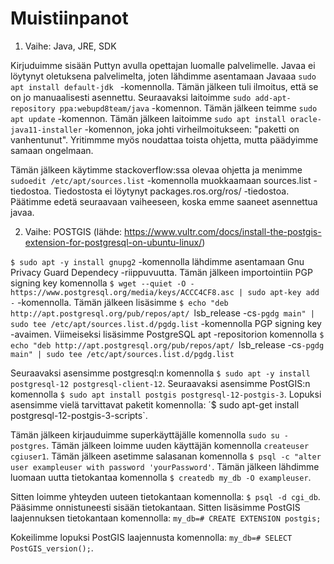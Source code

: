 # Muistiinpanot

1. Vaihe: Java, JRE, SDK

Kirjuduimme sisään Puttyn avulla opettajan luomalle palvelimelle. Javaa ei löytynyt oletuksena palvelimelta, joten lähdimme asentamaan Javaaa `sudo apt install default-jdk ` -komennolla. Tämän jälkeen tuli ilmoitus, että se on jo manuaalisesti asennettu. Seuraavaksi laitoimme `sudo add-apt-repository ppa:webupd8team/java` -komennon. Tämän jälkeen teimme `sudo apt update` -komennon. Tämän jälkeen laitoimme `sudo apt install oracle-java11-installer` -komennon, joka johti virheilmoitukseen: "paketti on vanhentunut". Yritimmme myös noudattaa toista ohjetta, mutta päädyimme samaan ongelmaan. 

Tämän jälkeen käytimme stackoverflow:ssa olevaa ohjetta ja menimme `sudoedit /etc/apt/sources.list` -komennolla muokkaamaan sources.list -tiedostoa. Tiedostosta ei löytynyt packages.ros.org/ros/ -tiedostoa. Päätimme edetä seuraavaan vaiheeseen, koska emme saaneet asennettua javaa.

2. Vaihe: POSTGIS (lähde: https://www.vultr.com/docs/install-the-postgis-extension-for-postgresql-on-ubuntu-linux/) 

`$ sudo apt -y install gnupg2` -komennolla lähdimme asentamaan Gnu Privacy Guard Dependecy -riippuvuutta. Tämän jälkeen importointiin PGP signing key komennolla `$ wget --quiet -O - https://www.postgresql.org/media/keys/ACCC4CF8.asc | sudo apt-key add -` -komennolla. Tämän jälkeen lisäsimme `$ echo "deb http://apt.postgresql.org/pub/repos/apt/ `lsb_release -cs`-pgdg main" | sudo tee /etc/apt/sources.list.d/pgdg.list` -komennolla PGP signing key -avaimen. Viimeiseksi lisäsimme PostgreSQL apt -repositorion komennolla `$ echo "deb http://apt.postgresql.org/pub/repos/apt/ `lsb_release -cs`-pgdg main" | sudo tee /etc/apt/sources.list.d/pgdg.list`

Seuraavaksi asensimme postgresql:n komennolla `$ sudo apt -y install postgresql-12 postgresql-client-12`. Seuraavaksi asensimme PostGIS:n komennolla `$ sudo apt install postgis postgresql-12-postgis-3`. Lopuksi asensimme vielä tarvittavat paketit komennolla: ´$ sudo apt-get install postgresql-12-postgis-3-scripts`. 

Tämän jälkeen kirjauduimme superkäyttäjälle komennolla `sudo su - postgres`. Tämän jälkeen loimme uuden käyttäjän komennolla `createuser cgiuser1`. Tämän jälkeen asetimme salasanan komennolla `$ psql -c "alter user exampleuser with password 'yourPassword'`. Tämän jälkeen lähdimme luomaan uutta tietokantaa komennolla `$ createdb my_db -O exampleuser`. 

Sitten loimme yhteyden uuteen tietokantaan komennolla: `$ psql -d cgi_db`. Pääsimme onnistuneesti sisään tietokantaan. Sitten lisäsimme PostGIS laajennuksen tietokantaan komennolla: `my_db=# CREATE EXTENSION postgis;`

Kokeilimme lopuksi PostGIS laajennusta komennolla: `my_db=# SELECT PostGIS_version();`. 






